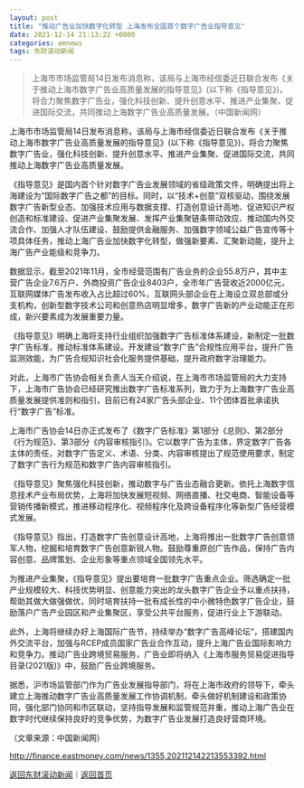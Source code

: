 ```yaml
---
layout: post
title: "推动广告业加快数字化转型 上海发布全国首个数字广告业指导意见"
date: 2021-12-14 21:13:22 +0800
categories: emnews
tags: 东财滚动新闻
---
```

> 上海市市场监管局14日发布消息称，该局与上海市经信委近日联合发布《关于推动上海市数字广告业高质量发展的指导意见》(以下称《指导意见》)，将合力聚焦数字广告业，强化科技创新、提升创意水平、推进产业集聚、促进国际交流，共同推动上海数字广告业高质量发展。（中国新闻网）

<p>上海市市场监管局14日发布消息称，该局与上海市经信委近日联合发布《关于推动上海市数字广告业高质量发展的指导意见》(以下称《指导意见》)，将合力聚焦数字广告业，强化科技创新、提升创意水平、推进产业集聚、促进国际交流，共同推动上海数字广告业高质量发展。</p>
 <p>《指导意见》是国内首个针对数字广告业发展领域的省级政策文件，明确提出将上海建设为“国际数字广告之都”的目标。同时，以“技术+创意”双核驱动，围绕发展数字广告新型业态、加强技术应用与数据支撑、打造创意设计高地、促进知识产权创造和标准建设、促进产业集聚发展、发挥产业集聚链条带动效应、推动国内外交流合作、加强人才队伍建设、鼓励提供金融服务、加强数字领域公益广告宣传等十项具体任务，推动上海广告业加快数字化转型，做强新要素、汇聚新动能，提升上海广告产业能级和竞争力。</p>
 <p>数据显示，截至2021年11月，全市经营范围有广告业务的企业55.8万户，其中主营广告企业7.6万户、外商投资广告企业8403户，全市年广告营收近2000亿元，互联网媒体广告发布收入占比超过60%，互联网头部企业在上海设立双总部或分支机构，创新型数字技术公司和创意热店明显增多，数字广告新的产业动能正在形成，新兴要素成为发展重要力量。</p>
 <p>《指导意见》明确上海将支持行业组织加强数字广告标准体系建设，新制定一批数字广告标准，推动标准体系建设。开发建设“数字广告”合规性应用平台，提升广告监测效能，为广告合规知识社会化服务提供基础，提升政府数字治理能力。</p>
 <p>对此，上海市广告协会相关负责人当天介绍说，在上海市市场监管局的大力支持下，上海市广告协会已经研究推出数字广告标准系列，致力于为上海数字广告业高质量发展提供准则和指引，目前已有24家广告头部企业、11个团体首批承诺执行“数字广告”标准。</p>
 <p>上海市广告协会14日亦正式发布了《数字广告标准》第1部分《总则》、第2部分《行为规范》、第3部分《内容审核指引》。它以数字广告为主体，界定数字广告各主体的责任，对数字广告定义、术语、分类、内容审核提出了规范使用要求，制定了数字广告行为规范和数字广告内容审核指引。</p>
 <p>《指导意见》聚焦强化科技创新，推动数字与广告业态融合更新。依托上海数字信息技术产业布局优势，上海将加快发展短视频、网络直播、社交电商、智能设备等营销传播新模式，推进移动程序化、视频程序化及跨设备程序化等新型广告经营模式发展。</p>
 <p>《指导意见》指出，打造数字广告创意设计高地，上海将推出一批数字广告创意领军人物，挖掘和培育数字广告创意新锐人物。鼓励尊重原创广告作品，保持广告内容创意、品牌策划、企业形象等重点领域全国领先水平。</p>
 <p>为推进产业集聚，《指导意见》提出要培育一批数字广告重点企业。筛选确定一批产业规模较大、科技优势明显、创意能力突出的龙头数字广告企业予以重点扶持，帮助其做大做强做优，同时培育扶持一批有成长性的中小微特色数字广告企业，鼓励落户广告产业园区和产业集聚区，享受公共平台服务，促进行业上下游联动。</p>
 <p>此外，上海将继续办好上海国际广告节，持续举办“数字广告高峰论坛”，搭建国内外交流平台，加强与RCEP成员国家广告业合作互动，提升上海广告业国际影响力和竞争力。推动广告业跨境贸易服务，广告业即将纳入《上海市服务贸易促进指导目录(2021版)》中，鼓励广告业跨境服务。</p>
 <p>据悉，沪市场监管部门作为广告业发展指导部门，将在上海市政府的领导下，牵头建立上海推动数字广告业高质量发展工作协调机制，牵头做好机制建设和政策协同，强化部门协同和市区联动，坚持指导发展和监管规范并重，推动上海广告业在数字时代继续保持良好的竞争优势，为数字广告业发展打造良好营商环境。</p><p class="em_media">（文章来源：中国新闻网）</p>

<http://finance.eastmoney.com/news/1355,202112142213553392.html>

[返回东财滚动新闻](//finews.withounder.com/emnews/)｜[返回首页](//finews.withounder.com/)